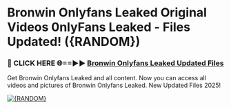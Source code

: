 # Bronwin Onlyfans Leaked Original Videos 0nlyFans Leaked - Files Updated! ({RANDOM})

<h3>🔴 CLICK HERE 🌐==►► <a href="https://betterlinks.top/A2PfLJ" rel="nofollow">Bronwin Onlyfans Leaked Updated Files</a></h3>

Get Bronwin Onlyfans Leaked and all content. Now you can access all videos and pictures of Bronwin Onlyfans Leaked. New Updated Files 2025!

[![{RANDOM}](https://i.imgur.com/ppqm5kG.gif)](https://betterlinks.top/A2PfLJ)